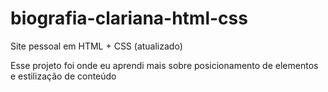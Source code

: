 # biografia-clariana-html-css
Site pessoal em HTML + CSS (atualizado)

Esse projeto foi onde eu aprendi mais sobre posicionamento de elementos e estilização de conteúdo

